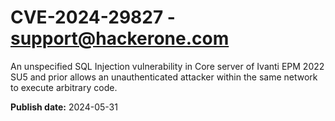 # CVE-2024-29827 - support@hackerone.com

An unspecified SQL Injection vulnerability in Core server of Ivanti EPM 2022 SU5 and prior allows an unauthenticated attacker within the same network to execute arbitrary code. 

**Publish date:** 2024-05-31
